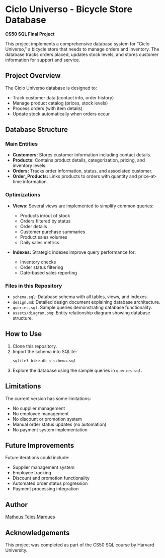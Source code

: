 # Ciclo Universo - Bicycle Store Database

**CS50 SQL Final Project**

This project implements a comprehensive database system for "Ciclo Universo," a bicycle store that needs to manage orders and inventory. The database tracks orders placed, updates stock levels, and stores customer information for support and service.

## Project Overview

The Ciclo Universo database is designed to:

* Track customer data (contact info, order history)
* Manage product catalog (prices, stock levels)
* Process orders (with item details)
* Update stock automatically when orders occur

## Database Structure

### Main Entities

* **Customers:** Stores customer information including contact details.
* **Products:** Contains product details, categorization, pricing, and inventory levels.
* **Orders:** Tracks order information, status, and associated customer.
* **Order\_Products:** Links products to orders with quantity and price-at-time information.

### Optimizations

* **Views:** Several views are implemented to simplify common queries:
    * Products in/out of stock
    * Orders filtered by status
    * Order details
    * Customer purchase summaries
    * Product sales volumes
    * Daily sales metrics

* **Indexes:** Strategic indexes improve query performance for:
    * Inventory checks
    * Order status filtering
    * Date-based sales reporting

### Files in this Repository

* `schema.sql`: Database schema with all tables, views, and indexes.
* `design.md`: Detailed design document explaining database architecture.
* `queries.sql`: Sample queries demonstrating database functionality.
* `assets/diagram.png`: Entity relationship diagram showing database structure.

## How to Use

1.  Clone this repository.
2.  Import the schema into SQLite:
    ```bash
    sqlite3 bike.db < schema.sql
    ```
3.  Explore the database using the sample queries in `queries.sql`.

## Limitations

The current version has some limitations:

* No supplier management
* No employee management
* No discount or promotion system
* Manual order status updates (no automation)
* No payment system implementation

## Future Improvements

Future iterations could include:

* Supplier management system
* Employee tracking
* Discount and promotion functionality
* Automated order status progression
* Payment processing integration

## Author

[Matheus Teles Marques](https://github.com/matheusmarqs1)

## Acknowledgements

This project was completed as part of the CS50 SQL course by Harvard University.

